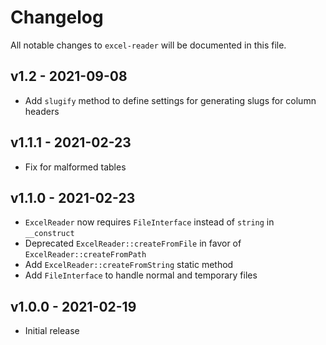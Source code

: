 # Changelog
All notable changes to `excel-reader` will be documented in this file.

## v1.2 - 2021-09-08
- Add `slugify` method to define settings for generating slugs for column headers

## v1.1.1 - 2021-02-23
- Fix for malformed tables

## v1.1.0 - 2021-02-23
- `ExcelReader` now requires `FileInterface` instead of `string` in `__construct`
- Deprecated `ExcelReader::createFromFile` in favor of `ExcelReader::createFromPath`
- Add `ExcelReader::createFromString` static method
- Add `FileInterface` to handle normal and temporary files

## v1.0.0 - 2021-02-19
- Initial release

